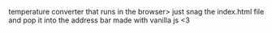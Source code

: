 temperature converter that runs in the browser> just snag the index.html file and pop it into the address bar 
made with vanilla js <3
